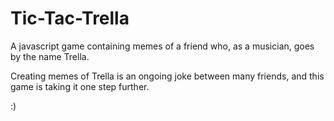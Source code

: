 # Tic-Tac-Trella

A javascript game containing memes of a friend who, as a musician, goes by the name Trella.

Creating memes of Trella is an ongoing joke between many friends, and this game is taking it one step further.

:)  
